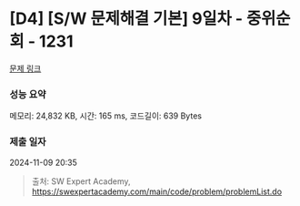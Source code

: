 # [D4] [S/W 문제해결 기본] 9일차 - 중위순회 - 1231 

[문제 링크](https://swexpertacademy.com/main/code/problem/problemDetail.do?contestProbId=AV140YnqAIECFAYD) 

### 성능 요약

메모리: 24,832 KB, 시간: 165 ms, 코드길이: 639 Bytes

### 제출 일자

2024-11-09 20:35



> 출처: SW Expert Academy, https://swexpertacademy.com/main/code/problem/problemList.do